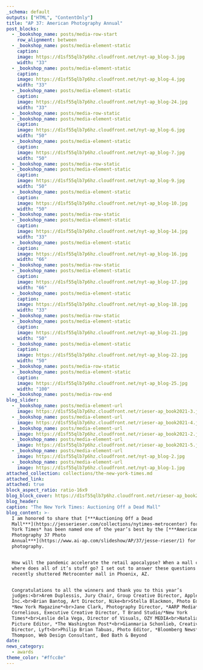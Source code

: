 ```yaml
---
_schema: default
outputs: ["HTML", "ContentOnly"]
title: "AP 37: American Photography Annual"
post_blocks:
  - _bookshop_name: posts/media-row-start
    row_alignment: between
  - _bookshop_name: posts/media-element-static
    caption:
    image: https://d1sf55qlb7p6hz.cloudfront.net/nyt-ap_blog-3.jpg
    width: "33"
  - _bookshop_name: posts/media-element-static
    caption:
    image: https://d1sf55qlb7p6hz.cloudfront.net/nyt-ap_blog-4.jpg
    width: "33"
  - _bookshop_name: posts/media-element-static
    caption:
    image: https://d1sf55qlb7p6hz.cloudfront.net/nyt-ap_blog-24.jpg
    width: "33"
  - _bookshop_name: posts/media-row-static
  - _bookshop_name: posts/media-element-static
    caption:
    image: https://d1sf55qlb7p6hz.cloudfront.net/nyt-ap_blog-6.jpg
    width: "50"
  - _bookshop_name: posts/media-element-static
    caption:
    image: https://d1sf55qlb7p6hz.cloudfront.net/nyt-ap_blog-7.jpg
    width: "50"
  - _bookshop_name: posts/media-row-static
  - _bookshop_name: posts/media-element-static
    caption:
    image: https://d1sf55qlb7p6hz.cloudfront.net/nyt-ap_blog-9.jpg
    width: "50"
  - _bookshop_name: posts/media-element-static
    caption:
    image: https://d1sf55qlb7p6hz.cloudfront.net/nyt-ap_blog-10.jpg
    width: "50"
  - _bookshop_name: posts/media-row-static
  - _bookshop_name: posts/media-element-static
    caption:
    image: https://d1sf55qlb7p6hz.cloudfront.net/nyt-ap_blog-14.jpg
    width: "33"
  - _bookshop_name: posts/media-element-static
    caption:
    image: https://d1sf55qlb7p6hz.cloudfront.net/nyt-ap_blog-16.jpg
    width: "66"
  - _bookshop_name: posts/media-row-static
  - _bookshop_name: posts/media-element-static
    caption:
    image: https://d1sf55qlb7p6hz.cloudfront.net/nyt-ap_blog-17.jpg
    width: "66"
  - _bookshop_name: posts/media-element-static
    caption:
    image: https://d1sf55qlb7p6hz.cloudfront.net/nyt-ap_blog-18.jpg
    width: "33"
  - _bookshop_name: posts/media-row-static
  - _bookshop_name: posts/media-element-static
    caption:
    image: https://d1sf55qlb7p6hz.cloudfront.net/nyt-ap_blog-21.jpg
    width: "50"
  - _bookshop_name: posts/media-element-static
    caption:
    image: https://d1sf55qlb7p6hz.cloudfront.net/nyt-ap_blog-22.jpg
    width: "50"
  - _bookshop_name: posts/media-row-static
  - _bookshop_name: posts/media-element-static
    caption:
    image: https://d1sf55qlb7p6hz.cloudfront.net/nyt-ap_blog-25.jpg
    width: "100"
  - _bookshop_name: posts/media-row-end
blog_slider:
  - _bookshop_name: posts/media-element-url
    image: https://d1sf55qlb7p6hz.cloudfront.net/rieser-ap_book2021-3.jpg
  - _bookshop_name: posts/media-element-url
    image: https://d1sf55qlb7p6hz.cloudfront.net/rieser-ap_book2021-4.jpg
  - _bookshop_name: posts/media-element-url
    image: https://d1sf55qlb7p6hz.cloudfront.net/rieser-ap_book2021-2.jpg
  - _bookshop_name: posts/media-element-url
    image: https://d1sf55qlb7p6hz.cloudfront.net/rieser-ap_book2021-5.jpg
  - _bookshop_name: posts/media-element-url
    image: https://d1sf55qlb7p6hz.cloudfront.net/nyt-ap_blog-2.jpg
  - _bookshop_name: posts/media-element-url
    image: https://d1sf55qlb7p6hz.cloudfront.net/nyt-ap_blog-1.jpg
attached_collection: collections/the-new-york-times.md
attached_link:
attached: true
block_aspect_ratio: ratio-16x9
blog_block_cover: https://d1sf55qlb7p6hz.cloudfront.net/rieser-ap_book2021-1.jpg
blog_header:
caption: "The New York Times: Auctioning Off a Dead Mall"
blog_content: >-
  I am honored to share that [***Auctioning Off a Dead
  Mall***](https://jesserieser.com/collections/nytimes-metrocenter) for *The New
  York Times* has been named one of the year’s best by the [***American
  Photography 37 Photo
  Annual***](https://www.ai-ap.com/slideshow/AP/37/jesse-rieser/1) for editorial
  photography.


  How will the pandemic accelerate the retail apocalypse? When a mall closes,
  where does all of it’s stuff go? I set out to answer these questions at the
  recently shuttered Metrocenter mall in Phoenix, AZ.


  Congratulations to all the winners and thank you to this year’s
  judges:<br>Arem Duplessis, Jury Chair, Group Creative Director, Apple
  Inc.<br>Brian Bantog, Art Director, Nike<br>Stella Blackmon, Photo Editor,
  *New York Magazine*<br>Jane Clark, Photography Director, *AARP Media*<br>Vida
  Cornelious, Executive Creative Director, T Brand Studio/*New York
  Times*<br>Leslie dela Vega, Director of Visuals, OZY MEDIA<br>Natalia Jiménez,
  Picture Editor, *The Washington Post*<br>Gianmaria Schonlieb, Creative
  Director, Lyft<br>Philip Brian Tabuas, Photo Editor, *Bloomberg News*<br>Ronda
  Thompson, Web Design Consultant, Bed Bath & Beyond
date:
news_category:
  - awards
theme_color: "#ffcc8e"
---
```

